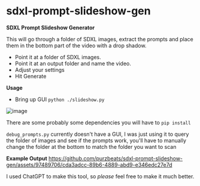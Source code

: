 # sdxl-prompt-slideshow-gen
**SDXL Prompt Slideshow Generator**

This will go through a folder of SDXL images, extract the prompts and place them in the bottom part of the video with a drop shadow.

- Point it at a folder of SDXL images.
- Point it at an output folder and name the video.
- Adjust your settings
- Hit Generate

**Usage**

- Bring up GUI
`python ./slideshow.py`

![image](https://github.com/purzbeats/sdxl-prompt-slideshow-gen/assets/97489706/e61479ba-8609-4d71-afcd-d186e3e72ea3)

There are some probably some dependencies you will have to `pip install`

`debug_prompts.py` currently doesn't have a GUI, I was just using it to query the folder of images and see if the prompts work, you'll have to manually change the folder at the bottom to match the folder you want to scan

**Example Output**
https://github.com/purzbeats/sdxl-prompt-slideshow-gen/assets/97489706/cda3adcc-89b6-4889-abd9-e346edc27e7d

I used ChatGPT to make this tool, so _please_ feel free to make it much better.
